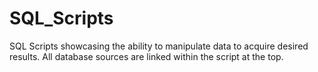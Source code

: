 # SQL_Scripts
SQL Scripts showcasing the ability to manipulate data to acquire desired results. All database sources are linked within the script at the top.
